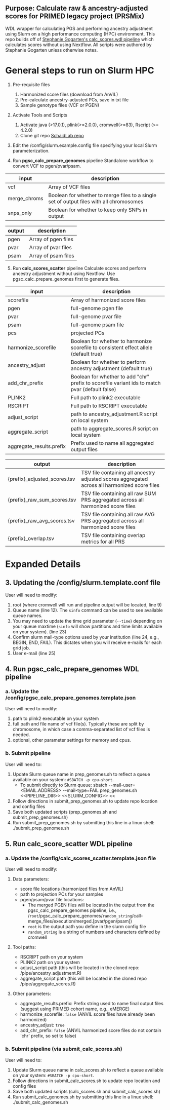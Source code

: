 
## Purpose: Calculate raw & ancestry-adjusted scores for PRIMED legacy project (PRSMix)

WDL wrapper for calculating PGS and performing ancestry adjustment using Slurm on a high performance computing (HPC) environment. This repo builds off of [Stephanie Gogarten's calc_scores.wdl pipeline](https://github.com/UW-GAC/pgsc_calc_wdl/blob/main/README.md) which calculates scores without using Nextflow. All
 scripts were authored by Stephanie Gogarten unless otherwise notes. 


# General steps to run on Slurm HPC 

1. Pre-requisite files
   1. Harmonized score files (download from AnVIL)
   2. Pre-calculate ancestry-adjusted PCs, save in txt file
   3. Sample genotype files (VCF or PGEN)

2. Activate Tools and Scripts
   1. Activate java (>17.0.1), plink(>=2.0.0), cromwell(>=83), Rscript (>= 4.2.0)
   2. Clone git repo [SchaidLab repo](https://github.com/schaidlab/pgsc_calc_wdl)

3. Edit the /config/slurm.example.config file specifying your local Slurm parameterization.

4. Run **pgsc_calc_prepare_genomes** pipeline 
	Standalone workflow to convert VCF to pgen/pvar/psam. 

input | description
--- | ---
vcf | Array of VCF files
merge_chroms | Boolean for whether to merge files to a single set of output files with all chromosomes
snps_only | Boolean for whether to keep only SNPs in output

output | description
--- | ---
pgen | Array of pgen files
pvar | Array of pvar files
psam | Array of psam files

5. Run **calc_scores_scatter** pipeline
	Calculate scores and perform ancestry adjustment without using Nextflow. Use pgsc_calc_prepare_genomes first to generate files.

input | description
--- | ---
scorefile | Array of harmonized score files
pgen | full-genome pgen file
pvar | full-genome pvar file
psam | full-genome psam file
pcs  | projected PCs 
harmonize_scorefile | Boolean for whether to harmonize scorefile to consistent effect allele (default true)
ancestry_adjust | Boolean for whether to perform ancestry adjustment (default true)
add_chr_prefix | Boolean for whether to add "chr" prefix to scorefile variant ids to match pvar (default false)
PLINK2 | Full path to plink2 executable
RSCRIPT | Full path to RSCRIPT executable
adjust_script | path to ancestry_adjustment.R script on local system
aggregate_script | path to aggregate_scores.R script on local system
aggregate_results.prefix | Prefix used to name all aggregated output files 

output | description
--- | ---
{prefix}_adjusted_scores.tsv | TSV file containing all ancestry adjusted scores aggregated across all harmonized score files
{prefix}_raw_sum_scores.tsv | TSV file containing all raw SUM PRS aggregated across all harmonized score files
{prefix}_raw_avg_scores.tsv | TSV file containing all raw AVG PRS aggregated across all harmonized score files
{prefix}_overlap.tsv | TSV file containing overlap metrics for all PRS

# Expanded Details 


## 3. Updating the /config/slurm.template.conf file
User will need to modify:
1. root (where cromwell will run and pipeline output will be located, line 9)
2. Queue name (line 12). The `sinfo` command can be used to see available queue names. 
3. You may need to update the time grid parameter (`--time`) depending on your queue maxtime (`sinfo` will show partitions and time limits available on your system). (line 23)
4. Confirm slurm mail-type options used by your institution (line 24, e.g., BEGIN, END, FAIL). This dictates when you will receive e-mails for each grid job. 
5. User e-mail (line 25)

## 4. Run pgsc_calc_prepare_genomes WDL pipeline

###  a. Update the /config/pgsc_calc_prepare_genomes.template.json
 
User will need to modify:
1. path to plink2 executable on your system
2. full path and file name of vcf file(s). Typically these are split by chromosome, in which case a comma-separated list of vcf files is needed. 
3. optional, other parameter settings for memory and cpus.

###  b. Submit pipeline 

User will need to:
1. Update Slurm queue name in prep_genomes.sh to reflect a queue available on your system:  `#SBATCH -p cpu-short`. 
	- To submit directly to Slurm queue:
	sbatch --mail-user=<EMAIL.ADDRESS> --mail-type=FAIL prep_genomes.sh <<PIPELINE_DIR>> <<SLURM_CONFIG>> <<
2. Follow directions in submit_prep_genomes.sh to update repo location and config files
3. Save both updated scripts (prep_genomes.sh and submit_prep_genomes.sh) 
4. Run submit_prep_genomes.sh by submitting this line in a linux shell:
   ./submit_prep_genomes.sh 
   

## 5. Run calc_score_scatter WDL pipeline

###  a. Update the /config/calc_scores_scatter.template.json file

User will need to modify:
1. Data parameters:
   - score file locations (harmonized files from AnVIL)
   - path to projection PCs for your samples 
   - pgen/psam/pvar file locations: 
	   - The merged PGEN files will be located in the output from the pgsc_calc_prepare_genomes pipeline, i.e., /`root`/pgsc_calc_prepare_genomes/`random_string`/call-merge_files/execution/merged.[pvar/pgen/psam])
	   - `root` is the output path you define in the slurm config file
	   - `random_string` is a string of numbers and characters defined by cromwell
	   
2. Tool paths:
   - RSCRIPT path on your system
   - PLINK2 path on your system
   - adjust_script path (this will be located in the cloned repo: /pipe/ancestry_adjustment.R)
   - aggregate_script path (this will be located in the cloned repo /pipe/aggregate_scores.R)

3. Other parameters:
   - aggregate_results.prefix: Prefix string used to name final output files (suggest using PRIMED cohort name, e.g., eMERGE)
   - harmonize_scorefile: `false` (ANVIL score files have already been harmonized)
   - ancestry_adjust: `true`
   - add_chr_prefix: `false` (ANVIL harmonized score files do not contain 'chr' prefix, so set to false)
   
###  b. Submit pipeline (via submit_calc_scores.sh)

User will need to:
1. Update Slurm queue name in calc_scores.sh to reflect a queue available on your system:  `#SBATCH -p cpu-short`.  
2. Follow directions in submit_calc_scores.sh to update repo location and config files
3. Save both updated scripts (calc_scores.sh and submit_calc_scores.sh) 
4. Run submit_calc_genomes.sh by submitting this line in a linux shell:
   ./submit_calc_genomes.sh 
   

